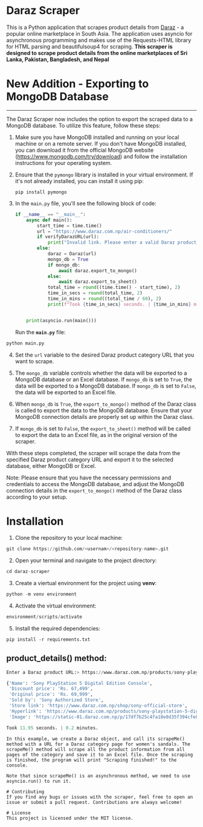 # Daraz Scraper
This is a Python application that scrapes product details from <a href = "https://www.daraz.com.np/">Daraz</a> - a popular online marketplace in South Asia. The application uses asyncio for asynchronous programming and makes use of the Requests-HTML library for HTML parsing and beautifulsoup4 for scraping.
**This scraper is designed to scrape product details from the online marketplaces of Sri Lanka, Pakistan, Bangladesh, and Nepal**

# New Addition - Exporting to MongoDB Database
-------------------------------------------

The Daraz Scraper now includes the option to export the scraped data to a MongoDB database. To utilize this feature, follow these steps:

1. Make sure you have MongoDB installed and running on your local machine or on a remote server. If you don't have MongoDB installed, you can download it from the official MongoDB website (https://www.mongodb.com/try/download) and follow the installation instructions for your operating system.

2. Ensure that the `pymongo` library is installed in your virtual environment. If it's not already installed, you can install it using pip:
   ```
   pip install pymongo
   ```

3. In the `main.py` file, you'll see the following block of code:

   ```python
   if __name__ == "__main__":
       async def main():
           start_time = time.time()
           url = "https://www.daraz.com.np/air-conditioners/"
           if verifyDarazURL(url):
               print("Invalid link. Please enter a valid Daraz product category link.")
           else:
               daraz = Daraz(url)
               mongo_db = True
               if mongo_db:
                   await daraz.export_to_mongo()
               else:
                   await daraz.export_to_sheet()
               total_time = round((time.time() - start_time), 2)
               time_in_secs = round(total_time, 2)
               time_in_mins = round((total_time / 60), 2)
               print(f"Took {time_in_secs} seconds. | {time_in_mins} minutes.")


       print(asyncio.run(main()))
   ```
   Run the **`main.py`** file:
```python
python main.py
```

4. Set the `url` variable to the desired Daraz product category URL that you want to scrape.<br>

5. The `mongo_db` variable controls whether the data will be exported to a MongoDB database or an Excel database. If `mongo_db` is set to `True`, the data will be exported to a MongoDB database. If `mongo_db` is set to `False`, the data will be exported to an Excel file.<br>

6. When `mongo_db` is `True`, the `export_to_mongo()` method of the Daraz class is called to export the data to the MongoDB database. Ensure that your MongoDB connection details are properly set up within the Daraz class.<br>

7. If `mongo_db` is set to `False`, the `export_to_sheet()` method will be called to export the data to an Excel file, as in the original version of the scraper.<br>

With these steps completed, the scraper will scrape the data from the specified Daraz product category URL and export it to the selected database, either MongoDB or Excel.<br>

Note: Please ensure that you have the necessary permissions and credentials to access the MongoDB database, and adjust the MongoDB connection details in the `export_to_mongo()` method of the Daraz class according to your setup.<br>

# Installation
1. Clone the repository to your local machine:
```python
git clone https://github.com/<usernam>/<repository-name>.git
```
2. Open your terminal and navigate to the project directory:
```python
cd daraz-scraper
```
3. Create a viertual environment for the project using **venv**:
```python
python -m venv environment
```
4. Activate the virtual environment:
```python
environment/scripts/activate
```
5. Install the required dependencies:
```python
pip install -r requirements.txt
```

## product_details() method:
```python
Enter a Daraz product URL:> https://www.daraz.com.np/products/sony-playstation-5-digital-edition-console-i200366811-s1419520534.html

{'Name': 'Sony PlayStation 5 Digital Edition Console',
 'Discount price': 'Rs. 67,499',
 'Original price': 'Rs. 69,999',
 'Sold by': 'Sony Authorized Store',
 'Store link': 'https://www.daraz.com.np/shop/sony-official-store',
 'Hyperlink': 'https://www.daraz.com.np/products/sony-playstation-5-digital-edition-console-i200366811-s1419520534.html',
 'Image': 'https://static-01.daraz.com.np/p/17df7b25c4fa18e8d35f394cfe04ef06.jpg'}

Took 11.95 seconds. | 0.2 minutes.
```

```
In this example, we create a Daraz object, and call its scrapeMe() method with a URL for a Daraz category page for women's sandals. The scrapeMe() method will scrape all the product information from all pages of the category and save it to an Excel file. Once the scraping is finished, the program will print "Scraping finished!" to the console.

Note that since scrapeMe() is an asynchronous method, we need to use asyncio.run() to run it.

# Contributing
If you find any bugs or issues with the scraper, feel free to open an issue or submit a pull request. Contributions are always welcome!

# License
This project is licensed under the MIT license.